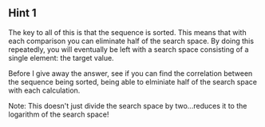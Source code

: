 Hint 1
----

The key to all of this is that the sequence is sorted. This means that with each comparison you can eliminate half of the search space. By doing this repeatedly, you will eventually be left with a search space consisting of a single element: the target value.

Before I give away the answer, see if you can find the correlation between the sequence being sorted, being able to elminiate half of the search space with each calculation.

Note: This doesn't just divide the search space by two...reduces it to the logarithm of the search space!
